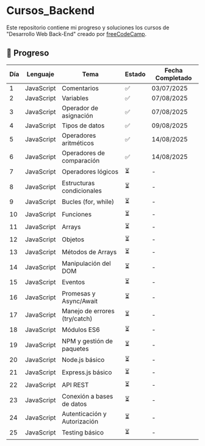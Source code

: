 # Cursos_Backend

Este repositorio contiene mi progreso y soluciones los cursos de "Desarrollo Web Back-End" creado por [freeCodeCamp](https://github.com/estefaniacn).

## 📝 Progreso

| Día | Lenguaje | Tema | Estado | Fecha Completado |
|-----|----------|------|--------|------------------|
| 1   | JavaScript | Comentarios | ✅ | 03/07/2025 |
| 2   | JavaScript | Variables | ✅ | 07/08/2025 |
| 3   | JavaScript | Operador de asignación | ✅ | 07/08/2025 |
| 4   | JavaScript | Tipos de datos | ✅ | 09/08/2025 |
| 5   | JavaScript | Operadores aritméticos | ✅ | 14/08/2025 |
| 6   | JavaScript | Operadores de comparación | ✅ | 14/08/2025 |
| 7   | JavaScript | Operadores lógicos | ⏳ | - |
| 8   | JavaScript | Estructuras condicionales | ⏳ | - |
| 9   | JavaScript | Bucles (for, while) | ⏳ | - |
| 10  | JavaScript | Funciones | ⏳ | - |
| 11  | JavaScript | Arrays | ⏳ | - |
| 12  | JavaScript | Objetos | ⏳ | - |
| 13  | JavaScript | Métodos de Arrays | ⏳ | - |
| 14  | JavaScript | Manipulación del DOM | ⏳ | - |
| 15  | JavaScript | Eventos | ⏳ | - |
| 16  | JavaScript | Promesas y Async/Await | ⏳ | - |
| 17  | JavaScript | Manejo de errores (try/catch) | ⏳ | - |
| 18  | JavaScript | Módulos ES6 | ⏳ | - |
| 19  | JavaScript | NPM y gestión de paquetes | ⏳ | - |
| 20  | JavaScript | Node.js básico | ⏳ | - |
| 21  | JavaScript | Express.js básico | ⏳ | - |
| 22  | JavaScript | API REST | ⏳ | - |
| 23  | JavaScript | Conexión a bases de datos | ⏳ | - |
| 24  | JavaScript | Autenticación y Autorización | ⏳ | - |
| 25  | JavaScript | Testing básico | ⏳ | - |
